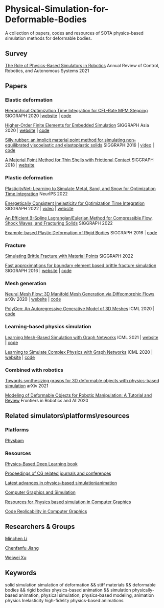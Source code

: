 # Physical-Simulation-for-Deformable-Bodies
A collection of papers, codes and resources of SOTA physics-based simulation methods for deformable bodies.

## Survey
[The Role of Physics-Based Simulators in Robotics](https://www.annualreviews.org/doi/full/10.1146/annurev-control-072220-093055) Annual Review of Control, Robotics, and Autonomous Systems 2021
## Papers

### Elastic deformation
[Hierarchical Optimization Time Integration for CFL-Rate MPM Stepping](https://dl.acm.org/doi/10.1145/3386760) SIGGRAPH 2020 |[website](http://cg.cis.upenn.edu/publications.html) | [code](https://github.com/penn-graphics-research/HOT) 

[Higher-Order Finite Elements for Embedded Simulation](https://dl.acm.org/doi/10.1145/3414685.3417853) SIGGRAPH Asia 2020 | [website](https://animation.rwth-aachen.de/publication/0572/) | [code](https://github.com/InteractiveComputerGraphics/higher_order_embedded_fem)

[Silly rubber: an implicit material point method for simulating non-equilibrated viscoelastic and elastoplastic solids](https://dl.acm.org/doi/10.1145/3306346.3322968) SIGGRAPH 2019 | [video](https://www.youtube.com/watch?v=7WKW3kM56cE) | [code](https://github.com/penn-graphics-research/ziran2019)

[A Material Point Method for Thin Shells with Frictional Contact](https://dl.acm.org/doi/10.1145/3197517.3201346) SIGGRAPH 2018 | [website](https://replicability.graphics/papers/10.1145-3197517.3201346/index.html)

### Plastic deformation
[PlasticityNet: Learning to Simulate Metal, Sand, and Snow for Optimization Time Integration](https://xuan-li.github.io/) NeurIPS 2022 

[Energetically Consistent Inelasticity for Optimization Time Integration](https://dl.acm.org/doi/10.1145/3528223.3530072) SIGGRAPH 2022 | [video](https://www.youtube.com/watch?v=YvvoSu8NK3A) | [website](https://xuan-li.github.io/)

[An Efficient B-Spline Lagrangian/Eulerian Method for Compressible Flow, Shock Waves, and Fracturing Solids](https://dl.acm.org/doi/10.1145/3519595) SIGGRAPH 2022

[Example-based Plastic Deformation of Rigid Bodies](https://dl.acm.org/doi/10.1145/2897824.2925979) SIGGRAPH 2016 | [code](https://github.com/RIP4KOBE/exampleBasedPlastic)

### Fracture
[Simulating Brittle Fracture with Material Points](https://dl.acm.org/doi/full/10.1145/3522573) SIGGRAPH 2022

[Fast approximations for boundary element based brittle fracture simulation](https://dl.acm.org/doi/10.1145/2897824.2925902) SIGGRAPH 2016 | [website](https://pub.ist.ac.at/group_wojtan/projects/2016_Hahn_FastFracture/) | [code](https://github.com/david-hahn/FractureRB)

### Mesh generation
[Neural Mesh Flow: 3D Manifold Mesh Generation via Diffeomorphic Flows](https://arxiv.org/abs/2007.10973) arXiv 2020 | [website](https://kunalmgupta.github.io/projects/NeuralMeshflow.html) | [code](https://github.com/KunalMGupta/NeuralMeshFlow)

[PolyGen: An Autoregressive Generative Model of 3D Meshes](https://arxiv.org/abs/2002.10880) ICML 2020 | [code](https://github.com/deepmind/deepmind-research/tree/master/polygen)

### Learning-based physics simulation
[Learning Mesh-Based Simulation with Graph Networks](https://arxiv.org/abs/2010.03409) ICML 2021 | [website](https://sites.google.com/view/meshgraphnets) | [code](https://github.com/deepmind/deepmind-research/tree/master/meshgraphnets)


[Learning to Simulate Complex Physics with Graph Networks](https://arxiv.org/abs/2002.09405) ICML 2020 | [website](https://sites.google.com/view/learning-to-simulate) | [code](https://github.com/deepmind/deepmind-research/tree/master/learning_to_simulate)

### Combined with robotics
[Towards synthesizing grasps for 3D deformable objects with physics-based simulation](https://arxiv.org/abs/2107.08898) arXiv 2021

[Modeling of Deformable Objects for Robotic Manipulation: A Tutorial and Review](https://www.frontiersin.org/articles/10.3389/frobt.2020.00082/full) Frontiers in Robotics and AI 2020


## Related simulators\platforms\resources

### Platforms

[Physbam](http://physbam.stanford.edu/)


### Resources

[Physics-Based Deep Learning book](https://www.physicsbaseddeeplearning.org/overview.html)

[Proceedings of CG related journals and conferences](http://kesen.realtimerendering.com/)

[Latest advances in physics-based simulation\animation](http://www.physicsbasedanimation.com/)

[Computer Graphics and Simulation](https://iphys.wordpress.com/)

[Resources for Physics based simulation in Computer Graphics](https://github.com/Housz/GraphicsSimulation)

[Code Replicability in Computer Graphics](https://replicability.graphics/)

## Researchers & Groups
[Minchen Li](https://www.math.ucla.edu/~minchen/)

[Chenfanfu Jiang](https://www.math.ucla.edu/~cffjiang/)

[Weiwei Xu](http://www.cad.zju.edu.cn/home/weiweixu/weiweixu_en.htm)

## Keywords
solid simulation
simulation of deformation && stiff materials && deformable bodies && rigid bodies
physics-based animation && simulation
physically-based animation, physical simulation, physics-based modeling, animation physics
Inelasticity
high-fidelity physics-based animations
